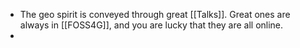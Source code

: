 - The geo spirit is conveyed through great [[Talks]]. Great ones are always in [[FOSS4G]], and you are lucky that they are all online.
-
